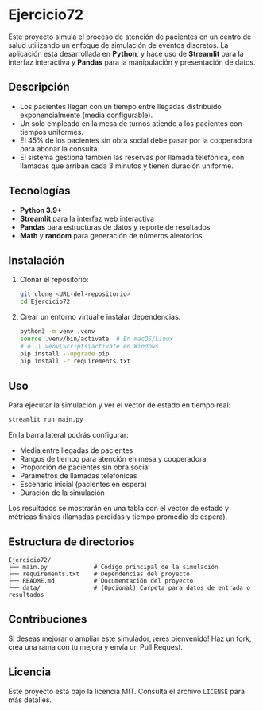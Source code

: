 # Ejercicio72

Este proyecto simula el proceso de atención de pacientes en un centro de salud utilizando un enfoque de simulación de eventos discretos. La aplicación está desarrollada en **Python**, y hace uso de **Streamlit** para la interfaz interactiva y **Pandas** para la manipulación y presentación de datos.

## Descripción

* Los pacientes llegan con un tiempo entre llegadas distribuido exponencialmente (media configurable).
* Un solo empleado en la mesa de turnos atiende a los pacientes con tiempos uniformes.
* El 45% de los pacientes sin obra social debe pasar por la cooperadora para abonar la consulta.
* El sistema gestiona también las reservas por llamada telefónica, con llamadas que arriban cada 3 minutos y tienen duración uniforme.

## Tecnologías

* **Python 3.9+**
* **Streamlit** para la interfaz web interactiva
* **Pandas** para estructuras de datos y reporte de resultados
* **Math** y **random** para generación de números aleatorios

## Instalación

1. Clonar el repositorio:

   ```bash
   git clone <URL-del-repositorio>
   cd Ejercicio72
   ```
2. Crear un entorno virtual e instalar dependencias:

   ```bash
   python3 -m venv .venv
   source .venv/bin/activate  # En macOS/Linux
   # o .\.venv\Scripts\activate en Windows
   pip install --upgrade pip
   pip install -r requirements.txt
   ```

## Uso

Para ejecutar la simulación y ver el vector de estado en tiempo real:

```bash
streamlit run main.py
```

En la barra lateral podrás configurar:

* Media entre llegadas de pacientes
* Rangos de tiempo para atención en mesa y cooperadora
* Proporción de pacientes sin obra social
* Parámetros de llamadas telefónicas
* Escenario inicial (pacientes en espera)
* Duración de la simulación

Los resultados se mostrarán en una tabla con el vector de estado y métricas finales (llamadas perdidas y tiempo promedio de espera).

## Estructura de directorios

```text
Ejercicio72/
├── main.py             # Código principal de la simulación
├── requirements.txt    # Dependencias del proyecto
├── README.md           # Documentación del proyecto
└── data/               # (Opcional) Carpeta para datos de entrada o resultados
```

## Contribuciones

Si deseas mejorar o ampliar este simulador, ¡eres bienvenido! Haz un fork, crea una rama con tu mejora y envía un Pull Request.

## Licencia

Este proyecto está bajo la licencia MIT. Consulta el archivo `LICENSE` para más detalles.
